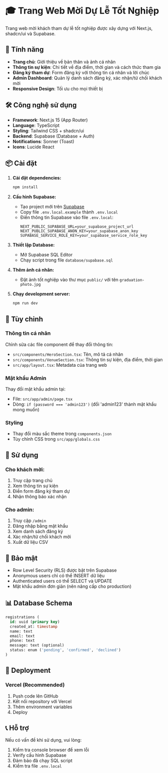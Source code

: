 # 🎓 Trang Web Mời Dự Lễ Tốt Nghiệp

Trang web mời khách tham dự lễ tốt nghiệp được xây dựng với Next.js, shadcn/ui và Supabase.

## 🚀 Tính năng

- **Trang chủ**: Giới thiệu về bản thân và ảnh cá nhân
- **Thông tin sự kiện**: Chi tiết về địa điểm, thời gian và cách thức tham gia
- **Đăng ký tham dự**: Form đăng ký với thông tin cá nhân và lời chúc
- **Admin Dashboard**: Quản lý danh sách đăng ký, xác nhận/từ chối khách mời
- **Responsive Design**: Tối ưu cho mọi thiết bị

## 🛠️ Công nghệ sử dụng

- **Framework**: Next.js 15 (App Router)
- **Language**: TypeScript
- **Styling**: Tailwind CSS + shadcn/ui
- **Backend**: Supabase (Database + Auth)
- **Notifications**: Sonner (Toast)
- **Icons**: Lucide React

## 📦 Cài đặt

1. **Cài đặt dependencies:**

   ```bash
   npm install
   ```

2. **Cấu hình Supabase:**

   - Tạo project mới trên [Supabase](https://supabase.com)
   - Copy file `.env.local.example` thành `.env.local`
   - Điền thông tin Supabase vào file `.env.local`:
     ```
     NEXT_PUBLIC_SUPABASE_URL=your_supabase_project_url
     NEXT_PUBLIC_SUPABASE_ANON_KEY=your_supabase_anon_key
     SUPABASE_SERVICE_ROLE_KEY=your_supabase_service_role_key
     ```

3. **Thiết lập Database:**

   - Mở Supabase SQL Editor
   - Chạy script trong file `database/supabase.sql`

4. **Thêm ảnh cá nhân:**

   - Đặt ảnh tốt nghiệp vào thư mục `public/` với tên `graduation-photo.jpg`

5. **Chạy development server:**
   ```bash
   npm run dev
   ```

## 🎨 Tùy chỉnh

### Thông tin cá nhân

Chỉnh sửa các file component để thay đổi thông tin:

- `src/components/HeroSection.tsx`: Tên, mô tả cá nhân
- `src/components/VenueSection.tsx`: Thông tin sự kiện, địa điểm, thời gian
- `src/app/layout.tsx`: Metadata của trang web

### Mật khẩu Admin

Thay đổi mật khẩu admin tại:

- File: `src/app/admin/page.tsx`
- Dòng: `if (password === 'admin123')` (đổi 'admin123' thành mật khẩu mong muốn)

### Styling

- Thay đổi màu sắc theme trong `components.json`
- Tùy chỉnh CSS trong `src/app/globals.css`

## 📱 Sử dụng

### Cho khách mời:

1. Truy cập trang chủ
2. Xem thông tin sự kiện
3. Điền form đăng ký tham dự
4. Nhận thông báo xác nhận

### Cho admin:

1. Truy cập `/admin`
2. Đăng nhập bằng mật khẩu
3. Xem danh sách đăng ký
4. Xác nhận/từ chối khách mời
5. Xuất dữ liệu CSV

## 🔐 Bảo mật

- Row Level Security (RLS) được bật trên Supabase
- Anonymous users chỉ có thể INSERT dữ liệu
- Authenticated users có thể SELECT và UPDATE
- Mật khẩu admin đơn giản (nên nâng cấp cho production)

## 📊 Database Schema

```sql
registrations (
  id: uuid (primary key)
  created_at: timestamp
  name: text
  email: text
  phone: text
  message: text (optional)
  status: enum ('pending', 'confirmed', 'declined')
)
```

## 🚀 Deployment

### Vercel (Recommended)

1. Push code lên GitHub
2. Kết nối repository với Vercel
3. Thêm environment variables
4. Deploy

## 📞 Hỗ trợ

Nếu có vấn đề khi sử dụng, vui lòng:

1. Kiểm tra console browser để xem lỗi
2. Verify cấu hình Supabase
3. Đảm bảo đã chạy SQL script
4. Kiểm tra file `.env.local`
